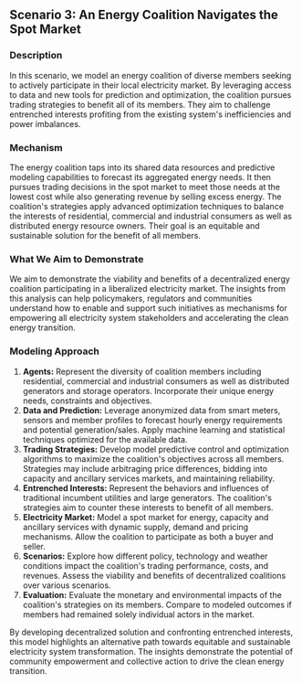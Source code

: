 ## Scenario 3: An Energy Coalition Navigates the Spot Market 

### Description

In this scenario, we model an energy coalition of diverse members seeking to actively participate in their local electricity market. By leveraging access to data and new tools for prediction and optimization, the coalition pursues trading strategies to benefit all of its members. They aim to challenge entrenched interests profiting from the existing system's inefficiencies and power imbalances.  

### Mechanism  

The energy coalition taps into its shared data resources and predictive modeling capabilities to forecast its aggregated energy needs. It then pursues trading decisions in the spot market to meet those needs at the lowest cost while also generating revenue by selling excess energy. The coalition's strategies apply advanced optimization techniques to balance the interests of residential, commercial and industrial consumers as well as distributed energy resource owners. Their goal is an equitable and sustainable solution for the benefit of all members.

### What We Aim to Demonstrate  

We aim to demonstrate the viability and benefits of a decentralized energy coalition participating in a liberalized electricity market. The insights from this analysis can help policymakers, regulators and communities understand how to enable and support such initiatives as mechanisms for empowering all electricity system stakeholders and accelerating the clean energy transition.  

### Modeling Approach

1. **Agents:** Represent the diversity of coalition members including residential, commercial and industrial consumers as well as distributed generators and storage operators. Incorporate their unique energy needs, constraints and objectives. 
2. **Data and Prediction:** Leverage anonymized data from smart meters, sensors and member profiles to forecast hourly energy requirements and potential generation/sales. Apply machine learning and statistical techniques optimized for the available data.
3. **Trading Strategies:** Develop model predictive control and optimization algorithms to maximize the coalition's objectives across all members. Strategies may include arbitraging price differences, bidding into capacity and ancillary services markets, and maintaining reliability. 
4. **Entrenched Interests:** Represent the behaviors and influences of traditional incumbent utilities and large generators. The coalition's strategies aim to counter these interests to benefit of all members.  
5. **Electricity Market:** Model a spot market for energy, capacity and ancillary services with dynamic supply, demand and pricing mechanisms. Allow the coalition to participate as both a buyer and seller.
6. **Scenarios:** Explore how different policy, technology and weather conditions impact the coalition's trading performance, costs, and revenues. Assess the viability and benefits of decentralized coalitions over various scenarios. 
7. **Evaluation:** Evaluate the monetary and environmental impacts of the coalition's strategies on its members. Compare to modeled outcomes if members had remained solely individual actors in the market.

By developing decentralized solution and confronting entrenched interests, this model highlights an alternative path towards equitable and sustainable electricity system transformation. The insights demonstrate the potential of community empowerment and collective action to drive the clean energy transition.
